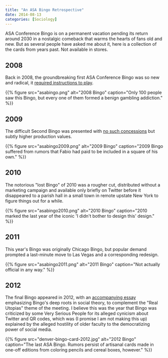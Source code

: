 ```yaml
---
title: "An ASA Bingo Retrospective"
date: 2014-08-13
categories: [Sociology]
---
```


ASA Conference Bingo is on a permanent vacation pending its return around 2030 in a nostalgic comeback that warms the hearts of fans old and new. But as several people have asked me about it, here is a collection of the cards from years past. Not available in stores.

## 2008
Back in 2008, the groundbreaking first ASA Conference Bingo was so new and radical, it [required instructions to play](https://kieranhealy.org/blog/archives/2008/07/30/play-along/). 

{{% figure src="asabingo.png" alt="2008 Bingo" caption="Only 100 people saw this Bingo, but every one of them formed a benign gambling addiction." %}}

## 2009
The difficult Second Bingo was presented with [no such concessions](https://kieranhealy.org/blog/archives/2009/08/05/asa-bingo-2009/) but subtly higher production values. 

{{% figure src="asabingo2009.png" alt="2009 Bingo" caption="2009 Bingo suffered from rumors that Fabio had paid to be included in a square of his own." %}}

## 2010
The notorious "lost Bingo" of 2010 was a rougher cut, distributed without a marketing campaign and available only briefly on Twitter before it disappeared to a parish  hall in a small town in remote upstate New York to figure things out for a while.

{{% figure src="asabingo2010.png" alt="2010 Bingo" caption="2010 marked the last year of the iconic 'I didn't bother to design this' design." %}}

## 2011
This year's Bingo was originally Chicago Bingo, but popular demand prompted a last-minute move to Las Vegas and a corresponding redesign. 

{{% figure src="asabingo2011.png" alt="2011 Bingo" caption="Not actually official in any way." %}}


## 2012
The final Bingo appeared in 2012, with an [accompanying essay](https://kieranhealy.org/blog/archives/2012/08/13/bingo-in-utopia/) emphasizing Bingo's deep roots in social theory, to complement the "Real Utopias" theme of the meeting. I believe this was the year that Bingo was criticized by some Very Serious People for its alleged cynicism about Twitter and QR codes, which was (I promise I am not making this up) explained by the alleged hostility of older faculty to the democratizing power of social media.

{{% figure src="denver-bingo-card-2012.jpg" alt="2012 Bingo" caption="The last ASA Bingo. Rumors persist of artisanal cards made in one-off editions from coloring pencils and cereal boxes, however." %}}


